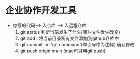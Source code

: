 # 企业协作开发工具

- 你写的代码--> 入仓库 --> 入远程仓库
    1. git status 判断当前发生了什么(哪些文件发生改变)
    2. git add . 将当前目录所有文件添加到github仓库中
    3. git commit -m 'git command'(单引号中为注释) 确认修改
    4. git push origin main (mac可只用git push)